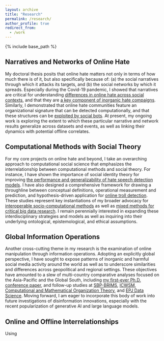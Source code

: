 ```yaml
---
layout: archive
title: "Research"
permalink: /research/
author_profile: true
redirect_from:
  - /work
---
```


{% include base_path %}

## Narratives and Networks of Online Hate
My doctoral thesis posits that online hate matters not only in terms of how much there is of it, but also specifically because of: (a) the social narratives through which it attacks its targets, and (b) the social networks by which it spreads. Especially during the Covid-19 pandemic, I showed that narratives are critical for understanding <a href = "https://doi.org/10.1007/s41109-021-00362-x" target = "_blank">differences in online hate across social contexts</a>, and that they are <a href = "https://doi.org/10.1177/20563051221104749" target = "_blank">a key component of inorganic hate compaigns</a>. Similarly, I demonstrated that online hate communities feature an organizational signature that can be detected computationally, and that these structures can be <a href = "https://doi.org/10.1007/s42001-020-00087-4" target = "_blank">exploited by social bots</a>. At present, my ongoing work is exploring the extent to which these particular narrative and network results generalize across datasets and events, as well as linking their dynamics with potential offline correlates.

## Computational Methods with Social Theory
For my core projects on online hate and beyond, I take an overarching approach to computational social science that emphasizes the interrelationship between computational methods and social theory. For instance, I have shown the importance of social identity theory for improving <a href = "https://doi.org/10.1007/978-3-030-80387-2_12" target = "_blank">the performance and generalizability of hate speech detection models</a>. I have also designed a comprehensive framework for drawing a throughline between conceptual definitions, operational measurement and prediction, and hypothesis-driven application for <a href = "https://doi.org/10.1016/j.ipm.2022.103012" target = "_blank">online troll detection</a>. These studies represent key instantiations of my broader advocacy for <a href = "https://doi.org/10.1007/s10588-019-09298-1" target = "_blank">interoperable socio-computational methods</a> as well as <a href = "https://doi.org/10.1111/josi.12439" target = "_blank">mixed methods for critical big data research</a>. I remain perennially interested in expanding these interdisciplinary strategies and models as well as inquiring into their underlying ontological, epistemological, and ethical assumptions.

## Global Information Operations
Another cross-cutting theme in my research is the examination of online manipulation through information operations. Adopting an explicitly global perspective, I have sought to expose patterns of inorganic and harmful social media activity around the world as well as to underscore similarities and differences across geopolitical and regional settings. These objectives have amounted to a slew of multi-country comparative analyses focused on the Asia-Pacific and the Global South, including <a href = "https://doi.org/10.1007/978-3-030-21741-9_16" target = "_blank">my first-ever Ph.D. conference paper</a>, and follow-up studies at <a href = "https://doi.org/10.1007/978-3-030-61255-9_2" target="_blank">SBP-BRIMS</a>, <a href = "https://doi.org/10.1609/icwsm.v15i1.18098" target="_blank">ICWSM</a>, <a href = "https://doi.org/10.1007/s10588-021-09332-1" target="_blank">Computational and Mathematical Organization Theory</a>, and <a href = "https://doi.org/10.1140/epjds/s13688-022-00338-6" target="_blank">EPJ Data Science</a>. Moving forward, I am eager to incorporate this body of work into future investigations of disinformation innovations, especially with the recent popularization of generative AI and large language models.

## Online and Offline Interrelationships
Using
